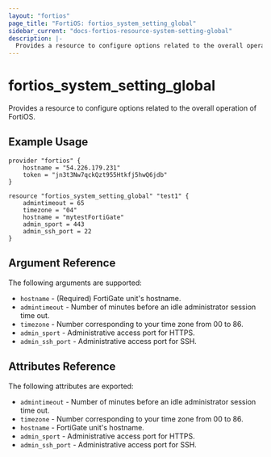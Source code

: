 ```yaml
---
layout: "fortios"
page_title: "FortiOS: fortios_system_setting_global"
sidebar_current: "docs-fortios-resource-system-setting-global"
description: |-
  Provides a resource to configure options related to the overall operation of FortiOS.
---
```


# fortios_system_setting_global
Provides a resource to configure options related to the overall operation of FortiOS.

## Example Usage
```hcl
provider "fortios" {
	hostname = "54.226.179.231"
	token = "jn3t3Nw7qckQzt955Htkfj5hwQ6jdb"	
}

resource "fortios_system_setting_global" "test1" {
	admintimeout = 65
	timezone = "04"
	hostname = "mytestFortiGate"
	admin_sport = 443
	admin_ssh_port = 22
}
```

## Argument Reference
The following arguments are supported:
* `hostname` - (Required) FortiGate unit's hostname.
* `admintimeout` - Number of minutes before an idle administrator session time out.
* `timezone` - Number corresponding to your time zone from 00 to 86.
* `admin_sport` - Administrative access port for HTTPS.
* `admin_ssh_port` - Administrative access port for SSH.

## Attributes Reference
The following attributes are exported:
* `admintimeout` - Number of minutes before an idle administrator session time out.
* `timezone` - Number corresponding to your time zone from 00 to 86.
* `hostname` - FortiGate unit's hostname.
* `admin_sport` - Administrative access port for HTTPS.
* `admin_ssh_port` - Administrative access port for SSH.
